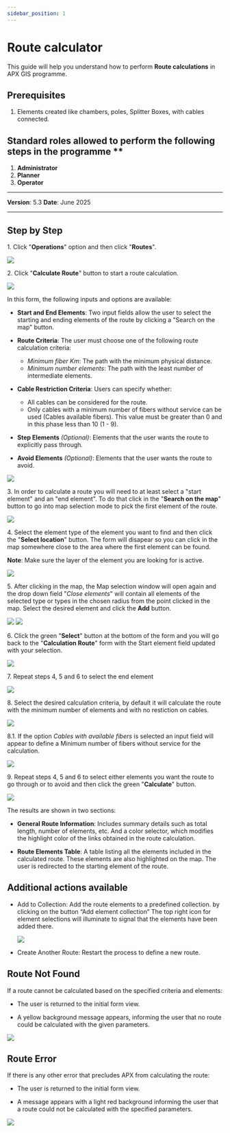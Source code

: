 ```yaml
---
sidebar_position: 1
---
```

# Route calculator

This guide will help you understand how to perform **Route calculations** in APX GIS programme.

## **Prerequisites**
1.	Elements created like chambers, poles, Splitter Boxes, with cables connected.

## Standard roles allowed to perform the following steps in the programme **

1.	**Administrator**
2.  **Planner**
3.  **Operator**

------------

**Version**: 5.3
**Date**: June 2025

------------

## **Step by Step**

1\. Click "**Operations**" option and then click "**Routes**".

![](/img/Route-calc/routes-calc-01.png)


2\. Click "**Calculate Route**" button to start a route calculation.

![](/img/Route-calc/routes-calc-02.png)



In this form, the following inputs and options are available:

* **Start and End Elements**:
    Two input fields allow the user to select the starting and ending elements of the route by clicking a "Search on the map" button.

* **Route Criteria**:
    The user must choose one of the following route calculation criteria:
    * _Minimum fiber Km_: The path with the minimum physical distance.
    * _Minimum number elements_: The path with the least number of intermediate elements.

* **Cable Restriction Criteria**:
    Users can specify whether:
    * All cables can be considered for the route.
    * Only cables with a minimum number of fibers without service can be used (Cables available fibers).
    This value must be greater than 0 and in this phase less than 10 (1 - 9).

* **Step Elements** _(Optional)_:
    Elements that the user wants the route to explicitly pass through.

* **Avoid Elements** _(Optional)_:
    Elements that the user wants the route to avoid.

![](/img/Route-calc/routes-calc-03.png)

3\. In order to calculate a route you will need to at least select a "start element" and an "end element". To do that click in the "**Search on the map**" button to go into map selection mode to pick the first element of the route.

![](/img/Route-calc/routes-calc-04.png)

4\. Select the element type of the element you want to find and then click the "**Select location**" button. The form will disapear so you can click in the map somewhere close to the area where the first element can be found.

**Note**: Make sure the layer of the element you are looking for is active.

![](/img/Route-calc/routes-calc-05A.png)

5\. After clicking in the map, the Map selection window will open again and the drop down field "_Close elements_" will contain all elements of the selected type or types in the chosen radius from the point clicked in the map. Select the desired element and click the **Add** button.

![](/img/Route-calc/routes-calc-05.png) ![](/img/Route-calc/routes-calc-06.png)

6\. Click the green "**Select**" button at the bottom of the form and you will go back to the "**Calculation Route**" form with the Start element field updated with your selection.

![](/img/Route-calc/routes-calc-07.png)


7\. Repeat steps 4, 5 and 6 to select the end element

![](/img/Route-calc/routes-calc-08.png)


8\. Select the desired calculation criteria, by default it will calculate the route with the minimum number of elements and with no restiction on cables.

![](/img/Route-calc/routes-calc-09.png)

8.1\. If the option _Cables with available fibers_ is selected an input field will appear to define a Minimum number of fibers without service for the calculation.

![](/img/Route-calc/routes-calc-09A.png)

9\. Repeat steps 4, 5 and 6 to select either elements you want the route to go through or to avoid and then click the green "**Calculate**" button.

![](/img/Route-calc/routes-calc-10.png)

The results are shown in two sections:

* **General Route Information**:
Includes summary details such as total length, number of elements, etc.
And a color selector, which modifies the highlight color of the links obtained in the route calculation.

* **Route Elements Table**:
A table listing all the elements included in the calculated route. These elements are also highlighted on the map. The user is redirected to the starting element of the route.

## Additional actions available

* Add to Collection: Add the route elements to a predefined collection. by clicking on the button “Add element collection”
    The top right icon for element selections will illuminate to signal that the elements have been added there.

    ![](/img/Route-calc/routes-calc-11.png)


* Create Another Route: Restart the process to define a new route.

## Route Not Found

If a route cannot be calculated based on the specified criteria and elements:

* The user is returned to the initial form view.

* A yellow background message appears, informing the user that no route could be calculated with the given parameters.

![](/img/Route-calc/routes-calc-12.png)

## Route Error

If there is any other error that precludes APX from calculating the route:

* The user is returned to the initial form view.

* A message appears with a light red background informing the user that a route could not be calculated with the specified parameters.

![](/img/Route-calc/routes-calc-13.png)
